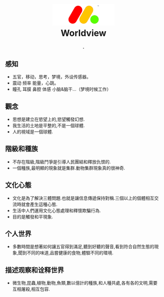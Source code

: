  <h1  align="center"> 
	<br>
	<a href="https://github.com/shuzijianzao/Spiral3D/blob/master/Picture/SHUZIJIANZAO"><img src="https://github.com/shuzijianzao/Spiral3D/blob/master/Picture/SHUZIJIANZAO.png" alt="SHUZIJIANZAO" width="200"></a>
	<br>
	Worldview
	<br>
</h1>

<h4 align="center"><a href="http://shuzijianzao.com" target="_blank"></a>.</h4>

## 感知
- 五官，移动，思考，梦境，外设传感器。
- 震动 频率 能量，心跳。
- 瞳孔 耳膜 鼻腔 体感 小脑&脑干...（梦境时候工作）

## 觀念
- 思想是建立在慾望上的,慾望觸發幻想.
- 我生活的土地是平整的,不是一個球體.
- 人的視域是一個球體.

## 階級和種族
- 不存在階級,階級鬥爭是引導人民團結和釋放仇恨的.
- 一個種族,最明顯的現象就是集群.動物集群現象真的很神奇.

## 文化心態
- 文化是為了解決三體問題.也就是讓信息傳遞保持對稱.三個以上的個體相互交流時就會產生這種心態.
- 生活中人們運用文化心態處理和釋懷欺騙行為.
- 目的是觸發和平現象.

## 个人世界
- 多數時間是想著如何讓五官得到滿足,聽到好聽的聲音,看到符合自然生態的現象,聞到不同的味道,品嘗健康的食物,體驗不同的環境.

## 描述观察和诠释世界
- 微生物,昆蟲,植物,動物,魚類,數以億計的種族,和人種共處,各有各的文明,需要互相屠殺,相互包容.

